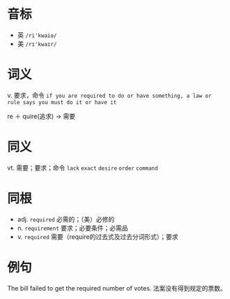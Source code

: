 # 音标

- 英 `/ri'kwaiə/`
- 美 `/rɪ'kwaɪr/`

# 词义

v. 要求，命令
`if you are required to do or have something, a law or rule says you must do it or have it`



re ＋ quire(追求) → 需要

# 同义

vt. 需要；要求；命令
`lack` `exact` `desire` `order` `command`

# 同根

- adj. `required` 必需的；（美）必修的
- n. `requirement` 要求；必要条件；必需品
- v. `required` 需要（require的过去式及过去分词形式）；要求

# 例句

The bill failed to get the required number of votes.
法案没有得到规定的票数。


